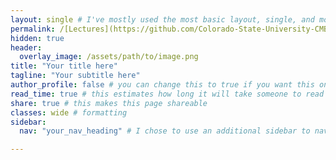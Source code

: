 ```yaml
---
layout: single # I've mostly used the most basic layout, single, and modified it from there but feel free to pick a different one and play around!
permalink: /[Lectures](https://github.com/Colorado-State-University-CMB/CM515-course-2025)/ # for example, for the resources page you would put resources
hidden: true
header:
  overlay_image: /assets/path/to/image.png
title: "Your title here"
tagline: "Your subtitle here"   
author_profile: false # you can change this to true if you want this on the side again!
read_time: true # this estimates how long it will take someone to read this page
share: true # this makes this page shareable
classes: wide # formatting
sidebar:
  nav: "your_nav_heading" # I chose to use an additional sidebar to navigate different parts of this page instead of the author profile. If you use this you will have to add a new section to your navigation.yml file, or you can comment this section out.

---
```

